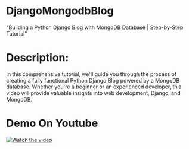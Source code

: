 # DjangoMongodbBlog
"Building a Python Django Blog with MongoDB Database | Step-by-Step Tutorial"

# Description:
In this comprehensive tutorial, we'll guide you through the process of creating a fully functional Python Django Blog powered by a MongoDB database. Whether you're a beginner or an experienced developer, this video will provide valuable insights into web development, Django, and MongoDB.
# Demo On Youtube
[![Watch the video](https://img.youtube.com/vi/VIDEO_ID/0.jpg)]([https://www.youtube.com/watch?v=VIDEO_ID](https://www.youtube.com/watch?v=UEOGAem9YvM)https://www.youtube.com/watch?v=UEOGAem9YvM)
